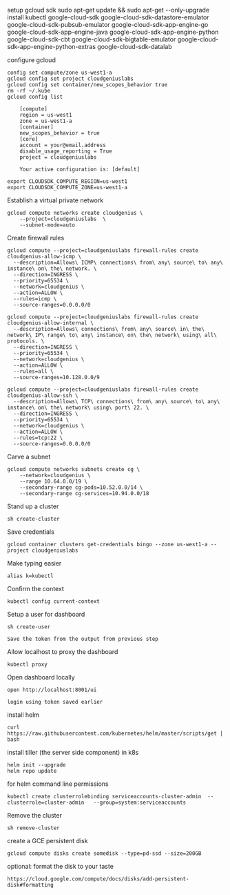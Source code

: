 setup gcloud sdk
    sudo apt-get update && sudo apt-get --only-upgrade install kubectl google-cloud-sdk google-cloud-sdk-datastore-emulator google-cloud-sdk-pubsub-emulator google-cloud-sdk-app-engine-go google-cloud-sdk-app-engine-java google-cloud-sdk-app-engine-python google-cloud-sdk-cbt google-cloud-sdk-bigtable-emulator google-cloud-sdk-app-engine-python-extras google-cloud-sdk-datalab

configure gcloud

    config set compute/zone us-west1-a
    gcloud config set project cloudgeniuslabs
    gcloud config set container/new_scopes_behavior true
    rm -rf ~/.kube
    gcloud config list

        [compute]
        region = us-west1
        zone = us-west1-a
        [container]
        new_scopes_behavior = true
        [core]
        account = your@email.address
        disable_usage_reporting = True
        project = cloudgeniuslabs

        Your active configuration is: [default]

    export CLOUDSDK_COMPUTE_REGION=us-west1
    export CLOUDSDK_COMPUTE_ZONE=us-west1-a

Establish a virtual private network

    gcloud compute networks create cloudgenius \
        --project=cloudgeniuslabs  \
        --subnet-mode=auto

Create firewall rules

    gcloud compute --project=cloudgeniuslabs firewall-rules create cloudgenius-allow-icmp \
      --description=Allows\ ICMP\ connections\ from\ any\ source\ to\ any\ instance\ on\ the\ network. \
      --direction=INGRESS \
      --priority=65534 \
      --network=cloudgenius \
      --action=ALLOW \
      --rules=icmp \
      --source-ranges=0.0.0.0/0

    gcloud compute --project=cloudgeniuslabs firewall-rules create cloudgenius-allow-internal \
      --description=Allows\ connections\ from\ any\ source\ in\ the\ network\ IP\ range\ to\ any\ instance\ on\ the\ network\ using\ all\ protocols. \
      --direction=INGRESS \
      --priority=65534 \
      --network=cloudgenius \
      --action=ALLOW \
      --rules=all \
      --source-ranges=10.128.0.0/9

    gcloud compute --project=cloudgeniuslabs firewall-rules create cloudgenius-allow-ssh \
      --description=Allows\ TCP\ connections\ from\ any\ source\ to\ any\ instance\ on\ the\ network\ using\ port\ 22. \
      --direction=INGRESS \
      --priority=65534 \
      --network=cloudgenius \
      --action=ALLOW \
      --rules=tcp:22 \
      --source-ranges=0.0.0.0/0

Carve a subnet

    gcloud compute networks subnets create cg \
        --network=cloudgenius \
        --range 10.64.0.0/19 \
        --secondary-range cg-pods=10.52.0.0/14 \
        --secondary-range cg-services=10.94.0.0/18

Stand up a cluster

    sh create-cluster

Save credentials

    gcloud container clusters get-credentials bingo --zone us-west1-a --project cloudgeniuslabs

Make typing easier

    alias k=kubectl

Confirm the context

    kubectl config current-context

Setup a user for dashboard

    sh create-user

    Save the token from the output from previous step

Allow localhost to proxy the dashboard

    kubectl proxy

Open dashboard locally

    open http://localhost:8001/ui

    login using token saved earlier

install helm

    curl https://raw.githubusercontent.com/kubernetes/helm/master/scripts/get | bash

install tiller (the server side component) in k8s

    helm init --upgrade
    helm repo update

for helm command line permissions

    kubectl create clusterrolebinding serviceaccounts-cluster-admin  --clusterrole=cluster-admin   --group=system:serviceaccounts

Remove the cluster

    sh remove-cluster

create a GCE persistent disk

    gcloud compute disks create somedisk --type=pd-ssd --size=200GB

optional: format the disk to your taste

    https://cloud.google.com/compute/docs/disks/add-persistent-disk#formatting
